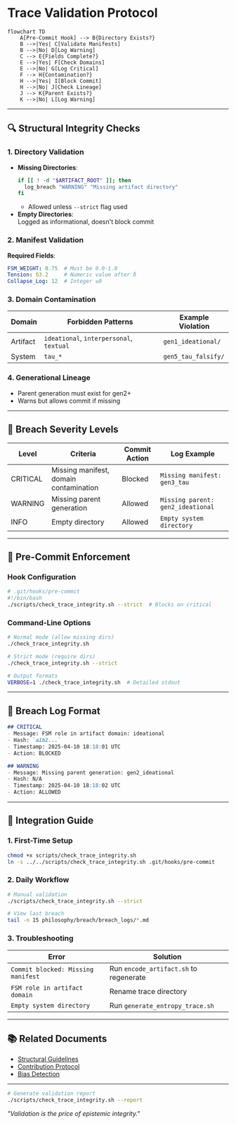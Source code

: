 # Trace Validation Protocol

```mermaid
flowchart TD
    A[Pre-Commit Hook] --> B{Directory Exists?}
    B -->|Yes| C[Validate Manifests]
    B -->|No| D[Log Warning]
    C --> E{Fields Complete?}
    E -->|Yes| F[Check Domains]
    E -->|No| G[Log Critical]
    F --> H{Contamination?}
    H -->|Yes| I[Block Commit]
    H -->|No| J[Check Lineage]
    J --> K{Parent Exists?}
    K -->|No| L[Log Warning]
```

---

## 🔍 Structural Integrity Checks

### 1. Directory Validation
- **Missing Directories**:  
  ```bash
  if [[ ! -d "$ARTIFACT_ROOT" ]]; then
    log_breach "WARNING" "Missing artifact directory"
  fi
  ```
  - Allowed unless `--strict` flag used
- **Empty Directories**:  
  Logged as informational, doesn't block commit

### 2. Manifest Validation
**Required Fields**:
```yaml
FSM_WEIGHT: 0.75  # Must be 0.0-1.0
Tension: δ3.2     # Numeric value after δ
Collapse_Log: 12  # Integer ≥0
```

### 3. Domain Contamination
| Domain | Forbidden Patterns | Example Violation |
|--------|--------------------|-------------------|
| Artifact | `ideational`, `interpersonal`, `textual` | `gen1_ideational/` |
| System | `tau_*` | `gen5_tau_falsify/` |

### 4. Generational Lineage
- Parent generation must exist for gen2+
- Warns but allows commit if missing

---

## 🚨 Breach Severity Levels

| Level | Criteria | Commit Action | Log Example |
|-------|----------|---------------|-------------|
| CRITICAL | Missing manifest, domain contamination | Blocked | `Missing manifest: gen3_tau` |
| WARNING | Missing parent generation | Allowed | `Missing parent: gen2_ideational` |
| INFO | Empty directory | Allowed | `Empty system directory` |

---

## 🔧 Pre-Commit Enforcement

### Hook Configuration
```bash
# .git/hooks/pre-commit
#!/bin/bash
./scripts/check_trace_integrity.sh --strict  # Blocks on critical
```

### Command-Line Options
```bash
# Normal mode (allow missing dirs)
./check_trace_integrity.sh

# Strict mode (require dirs)
./check_trace_integrity.sh --strict

# Output formats
VERBOSE=1 ./check_trace_integrity.sh  # Detailed stdout
```

---

## 📜 Breach Log Format

```markdown
## CRITICAL
- Message: FSM role in artifact domain: ideational
- Hash: `a1b2...`
- Timestamp: 2025-04-10 18:18:01 UTC
- Action: BLOCKED

## WARNING  
- Message: Missing parent generation: gen2_ideational
- Hash: N/A
- Timestamp: 2025-04-10 18:18:02 UTC
- Action: ALLOWED
```

---

## 🧩 Integration Guide

### 1. First-Time Setup
```bash
chmod +x scripts/check_trace_integrity.sh
ln -s ../../scripts/check_trace_integrity.sh .git/hooks/pre-commit
```

### 2. Daily Workflow
```bash
# Manual validation
./scripts/check_trace_integrity.sh --strict

# View last breach
tail -n 15 philosophy/breach/breach_logs/*.md
```

### 3. Troubleshooting
| Error | Solution |
|-------|----------|
| `Commit blocked: Missing manifest` | Run `encode_artifact.sh` to regenerate |
| `FSM role in artifact domain` | Rename trace directory |
| `Empty system directory` | Run `generate_entropy_trace.sh` |

---

## 📚 Related Documents
- [Structural Guidelines](../STRUCTURE.md#boundary-enforcement)  
- [Contribution Protocol](../CONTRIBUTING.md#trace-mutations)  
- [Bias Detection](./bias_firewalls.md)  

---

```bash
# Generate validation report
./scripts/check_trace_integrity.sh --report
```

*"Validation is the price of epistemic integrity."*  
